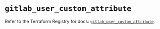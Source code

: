 # `gitlab_user_custom_attribute`

Refer to the Terraform Registry for docs: [`gitlab_user_custom_attribute`](https://registry.terraform.io/providers/gitlabhq/gitlab/18.0.0/docs/resources/user_custom_attribute).
